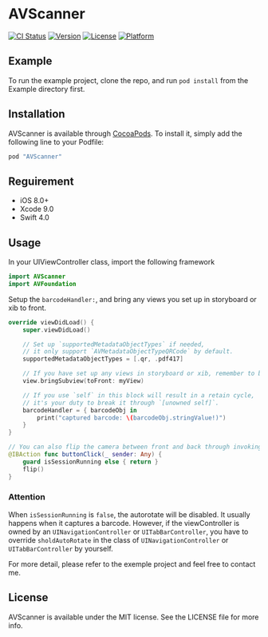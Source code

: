 # AVScanner

[![CI Status](http://img.shields.io/travis/mrfour/AVScanner.svg?style=flat)](https://travis-ci.org/mrfour/AVScanner)
[![Version](https://img.shields.io/cocoapods/v/AVScanner.svg?style=flat)](http://cocoapods.org/pods/AVScanner)
[![License](https://img.shields.io/cocoapods/l/AVScanner.svg?style=flat)](http://cocoapods.org/pods/AVScanner)
[![Platform](https://img.shields.io/cocoapods/p/AVScanner.svg?style=flat)](http://cocoapods.org/pods/AVScanner)

## Example

To run the example project, clone the repo, and run `pod install` from the Example directory first.

## Installation

AVScanner is available through [CocoaPods](http://cocoapods.org). To install
it, simply add the following line to your Podfile:

```ruby
pod "AVScanner"
```

## Reguirement

- iOS 8.0+
- Xcode 9.0
- Swift 4.0

## Usage

In your UIViewController class, import the following framework

``` swift
import AVScanner
import AVFoundation
```

Setup the `barcodeHandler:`, and bring any views you set up in storyboard or xib to front.

``` swift 
override viewDidLoad() {
    super.viewDidLoad()

    // Set up `supportedMetadataObjectTypes` if needed, 
    // it only support `AVMetadataObjectTypeQRCode` by default.
    supportedMetadataObjectTypes = [.qr, .pdf417]    

    // If you have set up any views in storyboard or xib, remember to bring them to front.
    view.bringSubview(toFront: myView)

    // If you use `self` in this block will result in a retain cycle, 
    // it's your duty to break it through `[unowned self]`.
    barcodeHandler = { barcodeObj in
        print("captured barcode: \(barcodeObj.stringValue!)")
    }
}

// You can also flip the camera between front and back through invoking `flip()`
@IBAction func buttonClick(_ sender: Any) {
    guard isSessionRunning else { return }
    flip()
}
```

### Attention

When `isSessionRunning` is `false`, the autorotate will be disabled. It usually happens when it captures a barcode. However, if the viewController is owned by an `UINavigationController` or `UITabBarController`, you have to override `sholdAutoRotate` in the class of `UINavigationController` or `UITabBarController` by yourself.

For more detail, please refer to the exemple project and feel free to contact me.

## License

AVScanner is available under the MIT license. See the LICENSE file for more info.
